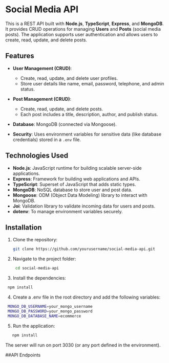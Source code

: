 # Social Media API

This is a REST API built with **Node.js**, **TypeScript**, **Express**, and **MongoDB**. It provides CRUD operations for managing **Users** and **Posts** (social media posts). The application supports user authentication and allows users to create, read, update, and delete posts.

## Features

- **User Management (CRUD)**:
  - Create, read, update, and delete user profiles.
  - Store user details like name, email, password, telephone, and admin status.

- **Post Management (CRUD)**:
  - Create, read, update, and delete posts.
  - Each post includes a title, description, author, and publish status.

- **Database**: MongoDB (connected via Mongoose).
- **Security**: Uses environment variables for sensitive data (like database credentials) stored in a `.env` file.

## Technologies Used

- **Node.js**: JavaScript runtime for building scalable server-side applications.
- **Express**: Framework for building web applications and APIs.
- **TypeScript**: Superset of JavaScript that adds static types.
- **MongoDB**: NoSQL database to store user and post data.
- **Mongoose**: ODM (Object Data Modeling) library to interact with MongoDB.
- **Joi**: Validation library to validate incoming data for users and posts.
- **dotenv**: To manage environment variables securely.

## Installation

1. Clone the repository:
   ```bash
   git clone https://github.com/yourusername/social-media-api.git
   ```
2. Navigate to the project folder:
   ```bash
    cd social-media-api
   ```
3. Install the dependencies:
 ```bash
  npm install
 ```
4. Create a .env file in the root directory and add the following variables:
 ```bash
  MONGO_DB_USERNAME=your_mongo_username
  MONGO_DB_PASSWORD=your_mongo_password
  MONGO_DB_DATABASE_NAME=ecommerce
   ```
5. Run the application:
 ```bash
    npm install
   ```
The server will run on port 3030 (or any port defined in the environment).

##API Endpoints

